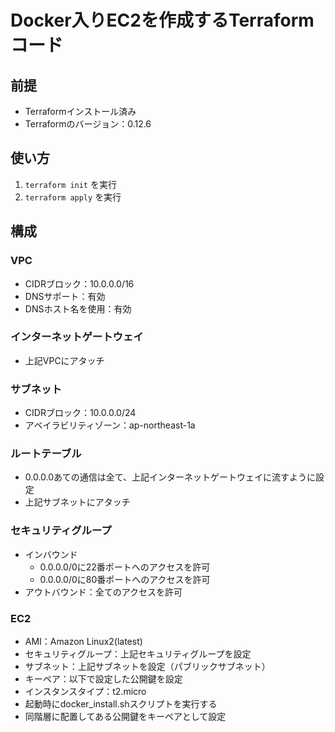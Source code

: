 # Docker入りEC2を作成するTerraformコード
## 前提
- Terraformインストール済み
- Terraformのバージョン：0.12.6

## 使い方
1. `terraform init` を実行
2. `terraform apply` を実行
## 構成
### VPC
- CIDRブロック：10.0.0.0/16
- DNSサポート：有効
- DNSホスト名を使用：有効
### インターネットゲートウェイ
- 上記VPCにアタッチ
### サブネット
- CIDRブロック：10.0.0.0/24
- アベイラビリティゾーン：ap-northeast-1a
### ルートテーブル
- 0.0.0.0あての通信は全て、上記インターネットゲートウェイに流すように設定
- 上記サブネットにアタッチ
### セキュリティグループ
- インバウンド
	- 0.0.0.0/0に22番ポートへのアクセスを許可
	- 0.0.0.0/0に80番ポートへのアクセスを許可
- アウトバウンド：全てのアクセスを許可
### EC2
- AMI：Amazon Linux2(latest)
- セキュリティグループ：上記セキュリティグループを設定
- サブネット：上記サブネットを設定（パブリックサブネット）
- キーペア：以下で設定した公開鍵を設定
- インスタンスタイプ：t2.micro
- 起動時にdocker_install.shスクリプトを実行する
- 同階層に配置してある公開鍵をキーペアとして設定
